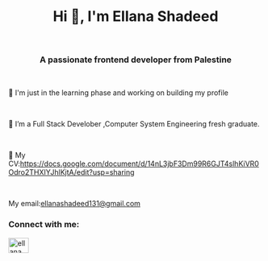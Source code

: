 <h1 align="center">Hi 👋, I'm Ellana Shadeed</h1>

<br>

<h3 align="center">A passionate frontend developer from Palestine</h3>

<br>

🔭 I'm just in the learning phase and working on building my profile

<br>

🌱 I’m a Full Stack Develober ,Computer System Engineering fresh graduate.

<br>

💬 My CV:https://docs.google.com/document/d/14nL3jbF3Dm99R6GJT4slhKiVR0Odro2THXIYJhlKjtA/edit?usp=sharing

<br>

  My email:ellanashadeed131@gmail.com



<h3 align="left">Connect with me:</h3>

<p align="left">

<a href="https://linkedin.com/in/ellana shadeed" target="blank"><img align="center" src="https://raw.githubusercontent.com/rahuldkjain/github-profile-readme-generator/master/src/images/icons/Social/linked-in-alt.svg" alt="ellana shadeed" height="30" width="40" /></a>

</p>





